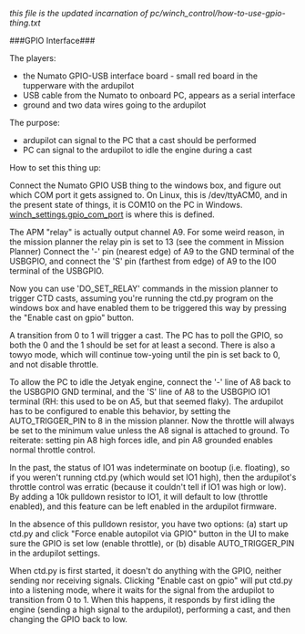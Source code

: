 *this file is the updated incarnation of pc/winch_control/how-to-use-gpio-thing.txt*

###GPIO Interface###

The players:

 * the Numato GPIO-USB interface board - small red board in the tupperware with the ardupilot
 * USB cable from the Numato to onboard PC, appears as a serial interface
 * ground and two data wires going to the ardupilot
 
The purpose: 

 * ardupilot can signal to the PC that a cast should be performed
 * PC can signal to the ardupilot to idle the engine during a cast
 
How to set this thing up:

Connect the Numato GPIO USB thing to the windows box, and figure out
which COM port it gets assigned to. On Linux, this is /dev/ttyACM0,
and in the present state of things, it is COM10 on the PC in Windows.
[winch_settings.gpio_com_port](../pc/winch_control/winch_settings.py)
is where this is defined.

The APM "relay" is actually output channel A9. For some weird reason,
in the mission planner the relay pin is set to 13 (see the comment in
Mission Planner) Connect the '-' pin (nearest edge) of A9 to the GND terminal of the USBGPIO, 
and connect the 'S' pin (farthest from edge) of A9 to the IO0 terminal of 
the USBGPIO.

Now you can use 'DO_SET_RELAY'
commands in the mission planner to trigger CTD casts, assuming you're
running the ctd.py program on the windows box and have enabled them to
be triggered this way by pressing the "Enable cast on gpio" button. 

A transition from 0 to 1 will trigger a cast.  The PC has to poll the
GPIO, so both the 0 and the 1 should be set for at least a second.
There is also a towyo mode, which will continue tow-yoing until the
pin is set back to 0, and not disable throttle.

To allow the PC to idle the Jetyak engine, 
connect the '-' line of A8 back to the USBGPIO GND terminal, and the 'S' line of
A8 to the USBGPIO IO1 terminal (RH: this used to be on A5, but that
seemed flaky). The ardupilot has to be configured to enable this behavior,
by setting the AUTO_TRIGGER_PIN to 8 in the mission planner. 
Now the throttle will always be set to the minimum value unless the A8 signal
is attached to ground.  To reiterate: setting pin A8 high forces idle, and
pin A8 grounded enables normal throttle control.

In the past, the status of IO1 was indeterminate on bootup (i.e. floating), 
so if you weren't running ctd.py (which would set IO1 high), then the
ardupilot's throttle control was erratic (because it couldn't tell if 
IO1 was high or low).  By adding a 10k pulldown resistor to IO1, it will default
to low (throttle enabled), and this feature can be left enabled in the ardupilot
firmware.

In the absence of this pulldown resistor, you have two options: (a) start up ctd.py and click
"Force enable autopilot via GPIO" button in the UI to make sure the GPIO
is set low (enable throttle), or (b) disable AUTO_TRIGGER_PIN in the ardupilot
settings.

When ctd.py is first started, it doesn't do anything with the GPIO, neither
sending nor receiving signals.  Clicking "Enable cast on gpio" will put
ctd.py into a listening mode, where it waits for the signal from the ardupilot
to transition from 0 to 1.  When this happens, it responds by first idling
the engine (sending a high signal to the ardupilot), performing a cast, and then
changing the GPIO back to low.
